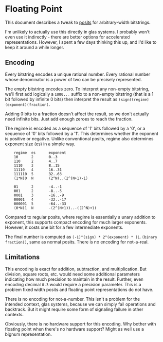 # Floating Point

This document describes a tweak to [posits](https://en.wikipedia.org/wiki/Unum_(number_format)#Posit_(Type_III_Unum)) for arbitrary-width bitstrings. 

I'm unlikely to actually use this directly in glas systems. I probably won't even use it indirectly - there are better options for accelerated representations. However, I spent a few days thinking this up, and I'd like to keep it around a while longer.

## Encoding

Every bitstring encodes a unique rational number. Every rational number whose denominator is a power of two can be precisely represented.

The empty bitstring encodes zero. To interpret any non-empty bitstring, we'll first add logically a `1000...` suffix to a non-empty bitstring (that is a 1 bit followed by infinite 0 bits) then interpret the result as `(sign)(regime)(exponent)(fraction)`. 

Adding 0 bits to a fraction doesn't affect the result, so we don't actually need infinite bits. Just add enough zeroes to reach the fraction.

The regime is encoded as a sequence of '1' bits followed by a '0', or a sequence of '0' bits followed by a '1'. This determines whether the exponent is positive or negative. Unlike conventional posits, regime also determines exponent size (es) in a simple way. 

        regime  es      exponent
        10      2       0..3  
        110     2       4..7
        1110    3       8..15
        11110   4       16..31
        111110  5       32..63
        (1*N)0  N       (2^N)..(2^(N+1)-1)

        01      2       -4..-1
        001     2       -8..-5
        0001    3       -16..-9
        00001   4       -32..-17
        000001  5       -64..-33
        (0*N)1  N       -(2^(N+1))..-((2^N)+1)

Compared to regular posits, where regime is essentially a unary addition to exponent, this supports compact encoding for much larger exponents. However, it costs one bit for a few intermediate exponents. 

The final number is computed as `(-1)^(sign) * 2^(exponent) * (1.(binary fraction))`, same as normal posits. There is no encoding for not-a-real.

## Limitations

This encoding is exact for addition, subtraction, and multiplication. But division, square roots, etc. would need some additional parameters indicating how much precision to maintain in the result. Further, even encoding decimal `0.3` would require a precision parameter. This is a problem fixed width posits and floating point representations do not have.

There is no encoding for not-a-number. This isn't a problem for the intended context, glas systems, because we can simply fail operations and backtrack. But it might require some form of signaling failure in other contexts.

Obviously, there is no hardware support for this encoding. Why bother with floating point when there's no hardware support? Might as well use a bignum representation.
